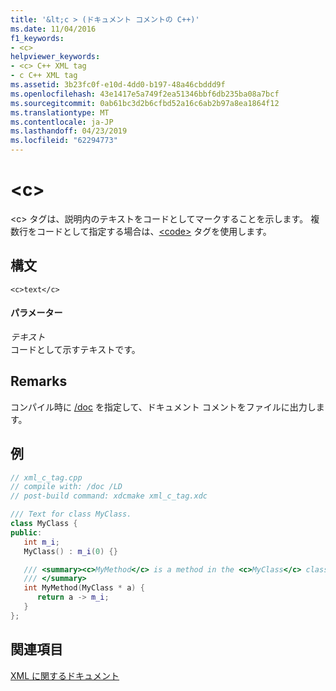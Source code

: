 ```yaml
---
title: '&lt;c > (ドキュメント コメントの C++)'
ms.date: 11/04/2016
f1_keywords:
- <c>
helpviewer_keywords:
- <c> C++ XML tag
- c C++ XML tag
ms.assetid: 3b23fc0f-e10d-4dd0-b197-48a46cbddd9f
ms.openlocfilehash: 43e1417e5a749f2ea51346bbf6db235ba08a7bcf
ms.sourcegitcommit: 0ab61bc3d2b6cfbd52a16c6ab2b97a8ea1864f12
ms.translationtype: MT
ms.contentlocale: ja-JP
ms.lasthandoff: 04/23/2019
ms.locfileid: "62294773"
---
```

# <a name="ltcgt"></a>&lt;c&gt;

\<c> タグは、説明内のテキストをコードとしてマークすることを示します。 複数行をコードとして指定する場合は、[\<code>](code-visual-cpp.md) タグを使用します。

## <a name="syntax"></a>構文

```
<c>text</c>
```

#### <a name="parameters"></a>パラメーター

*テキスト*<br/>
コードとして示すテキストです。

## <a name="remarks"></a>Remarks

コンパイル時に [/doc](doc-process-documentation-comments-c-cpp.md) を指定して、ドキュメント コメントをファイルに出力します。

## <a name="example"></a>例

```cpp
// xml_c_tag.cpp
// compile with: /doc /LD
// post-build command: xdcmake xml_c_tag.xdc

/// Text for class MyClass.
class MyClass {
public:
   int m_i;
   MyClass() : m_i(0) {}

   /// <summary><c>MyMethod</c> is a method in the <c>MyClass</c> class.
   /// </summary>
   int MyMethod(MyClass * a) {
      return a -> m_i;
   }
};
```

## <a name="see-also"></a>関連項目

[XML に関するドキュメント](xml-documentation-visual-cpp.md)
